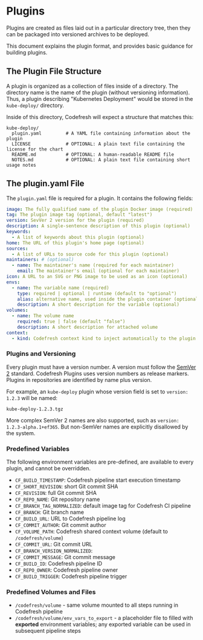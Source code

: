 # Plugins

Plugins are created as files laid out in a particular directory tree,
then they can be packaged into versioned archives to be deployed.

This document explains the plugin format, and provides basic guidance for
building plugins.

## The Plugin File Structure

A plugin is organized as a collection of files inside of a directory. The
directory name is the name of the plugin (without versioning information). Thus,
a plugin describing "Kubernetes Deployment" would be stored in the `kube-deploy/` directory.

Inside of this directory, Codefresh will expect a structure that matches this:

```
kube-deploy/
  plugin.yaml         # A YAML file containing information about the plugin
  LICENSE             # OPTIONAL: A plain text file containing the license for the chart
  README.md           # OPTIONAL: A human-readable README file
  NOTES.md            # OPTIONAL: A plain text file containing short usage notes
```


## The plugin.yaml File

The `plugin.yaml` file is required for a plugin. It contains the following fields:

```yaml
image: The fully qualified name of the plugin Docker image (required)
tag: The plugin image tag (optional, default "latest")
version: SevVer 2 version for the plugin (required)
description: A single-sentence description of this plugin (optional)
keywords:
  - A list of keywords about this plugin (optional)
home: The URL of this plugin's home page (optional)
sources:
  - A list of URLs to source code for this plugin (optional)
maintainers: # (optional)
  - name: The maintainer's name (required for each maintainer)
    email: The maintainer's email (optional for each maintainer)
icon: A URL to an SVG or PNG image to be used as an icon (optional)
envs:
  - name: The variable name (required)
    type: required | optional | runtime (default to "optional")
    alias: alternative name, used inside the plugin container (optional)
    description: A short description for the variable (optional)
volumes:
  - name: The volume name
    required: true | false (default "false")
    description: A short description for attached volume
context:
  - kind: Codefresh context kind to inject automatically to the plugin
```


### Plugins and Versioning

Every plugin must have a version number. A version must follow the
[SemVer 2](http://semver.org/) standard. Codefresh Plugins uses version numbers as release markers. Plugins in repositories are identified by name plus version.

For example, an `kube-deploy` plugin whose version field is set to `version:
1.2.3` will be named:

```
kube-deploy-1.2.3.tgz
```

More complex SemVer 2 names are also supported, such as
`version: 1.2.3-alpha.1+ef365`. But non-SemVer names are explicitly
disallowed by the system.

### Predefined Variables

The following environment variables are pre-defined, are available to every plugin, and
cannot be overridden. 

- `CF_BUILD_TIMESTAMP`: Codefresh pipeline start execution timestamp
- `CF_SHORT_REVISION`: short Git commit SHA
- `CF_REVISION`: full Git commit SHA
- `CF_REPO_NAME`: Git repository name
- `CF_BRANCH_TAG_NORMALIZED`: default image tag for Codefresh CI pipeline 
- `CF_BRANCH`: Git branch name
- `CF_BUILD_URL`: URL to Codefresh pipeline log
- `CF_COMMIT_AUTHOR`: Git commit author
- `CF_VOLUME_PATH`: Codefresh shared context volume (default to `/codefresh/volume`)
- `CF_COMMIT_URL`: Git commit URL
- `CF_BRANCH_VERSION_NORMALIZED`: 
- `CF_COMMIT_MESSAGE`: Git commit message
- `CF_BUILD_ID`: Codefresh pipeline ID
- `CF_REPO_OWNER`: Codefresh pipeline owner
- `CF_BUILD_TRIGGER`: Codefresh pipeline trigger

### Predefined Volumes and Files

- `/codefresh/volume` - same volume mounted to all steps running in Codefresh pipeline
- `/codefresh/volume/env_vars_to_export` - a placeholder file to filled with **exported** environment variables; any exported variable can be used in subsequent pipeline steps